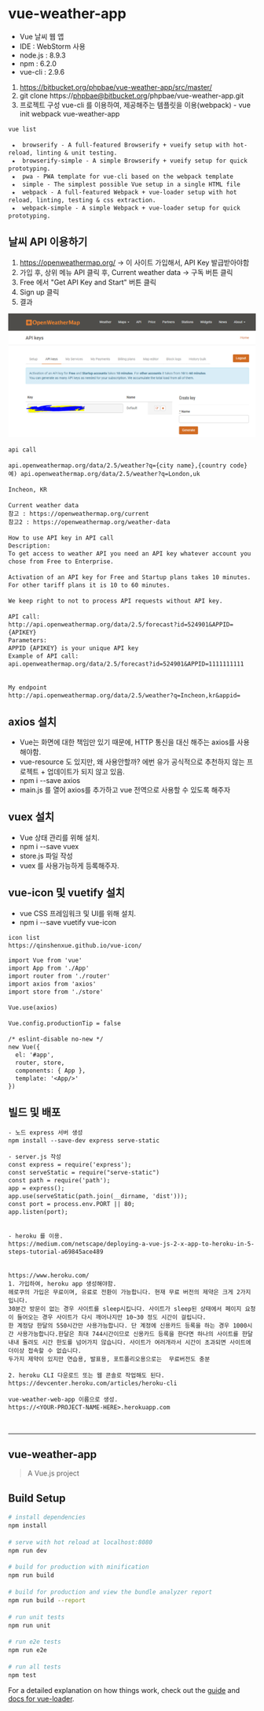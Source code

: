 # vue-weather-app

- Vue 날씨 웹 앱
- IDE : WebStorm 사용
- node.js : 8.9.3
- npm : 6.2.0
- vue-cli : 2.9.6

1. https://bitbucket.org/phpbae/vue-weather-app/src/master/
2. git clone https://phpbae@bitbucket.org/phpbae/vue-weather-app.git
3. 프로젝트 구성 vue-cli 를 이용하여, 제공해주는 템플릿을 이용(webpack) - vue init webpack vue-weather-app
```
vue list

 ★  browserify - A full-featured Browserify + vueify setup with hot-reload, linting & unit testing.
 ★  browserify-simple - A simple Browserify + vueify setup for quick prototyping.
 ★  pwa - PWA template for vue-cli based on the webpack template
 ★  simple - The simplest possible Vue setup in a single HTML file
 ★  webpack - A full-featured Webpack + vue-loader setup with hot reload, linting, testing & css extraction.
 ★  webpack-simple - A simple Webpack + vue-loader setup for quick prototyping.
```

## 날씨 API 이용하기
1. https://openweathermap.org/  -> 이 사이트 가입해서, API Key 발급받아야함
2. 가입 후, 상위 메뉴 API 클릭 후, Current weather data -> 구독 버튼 클릭
3. Free 에서 "Get API Key and Start" 버튼 클릭
4. Sign up 클릭
5. 결과

![api result](./img/api.PNG)

```
api call

api.openweathermap.org/data/2.5/weather?q={city name},{country code}
예) api.openweathermap.org/data/2.5/weather?q=London,uk

Incheon, KR

Current weather data
참고 : https://openweathermap.org/current
참고2 : https://openweathermap.org/weather-data

How to use API key in API call
Description:
To get access to weather API you need an API key whatever account you chose from Free to Enterprise.

Activation of an API key for Free and Startup plans takes 10 minutes. For other tariff plans it is 10 to 60 minutes.

We keep right to not to process API requests without API key.

API call:
http://api.openweathermap.org/data/2.5/forecast?id=524901&APPID={APIKEY}
Parameters:
APPID {APIKEY} is your unique API key 
Example of API call:
api.openweathermap.org/data/2.5/forecast?id=524901&APPID=1111111111 


My endpoint
http://api.openweathermap.org/data/2.5/weather?q=Incheon,kr&appid=

```

## axios 설치

- Vue는 화면에 대한 책임만 있기 때문에, HTTP 통신을 대신 해주는 axios를 사용해야함. 
- vue-resource 도 있지만, 왜 사용안할까? 에번 유가 공식적으로 추천하지 않는 프로젝트 + 업데이트가 되지 않고 있음.
- npm i --save axios
- main.js 를 열어 axios를 추가하고  vue 전역으로 사용할 수 있도록 해주자

## vuex 설치

- Vue 상태 관리를 위해 설치.
- npm i --save vuex
- store.js 파일 작성
- vuex 를 사용가능하게 등록해주자.

## vue-icon 및 vuetify 설치

- vue CSS 프레임워크 및 UI를 위해 설치.
- npm i --save vuetify vue-icon

```
icon list
https://qinshenxue.github.io/vue-icon/

```

```
import Vue from 'vue'
import App from './App'
import router from './router'
import axios from 'axios'
import store from './store'

Vue.use(axios)

Vue.config.productionTip = false

/* eslint-disable no-new */
new Vue({
  el: '#app',
  router, store,
  components: { App },
  template: '<App/>'
})
```

## 빌드 및 배포

```
- 노드 express 서버 생성
npm install --save-dev express serve-static

- server.js 작성
const express = require('express');
const serveStatic = require("serve-static")
const path = require('path');
app = express();
app.use(serveStatic(path.join(__dirname, 'dist')));
const port = process.env.PORT || 80;
app.listen(port);


- heroku 를 이용.
https://medium.com/netscape/deploying-a-vue-js-2-x-app-to-heroku-in-5-steps-tutorial-a69845ace489


https://www.heroku.com/ 
1. 가입하여, heroku app 생성해야함.
헤로쿠의 가입은 무료이며, 유료로 전환이 가능합니다. 현재 무료 버전의 제약은 크게 2가지입니다.
30분간 방문이 없는 경우 사이트를 sleep시킵니다. 사이트가 sleep된 상태에서 페이지 요청이 들어오는 경우 사이트가 다시 깨어나지만 10~30 정도 시간이 걸립니다.
한 계정당 한달의 550시간만 사용가능합니다. 단 계정에 신용카드 등록을 하는 경우 1000시간 사용가능합니다.한달은 최대 744시간이므로 신용카드 등록을 한다면 하나의 사이트를 한달 내내 돌려도 시간 한도를 넘어가지 않습니다. 사이트가 여러개라서 시간이 초과되면 사이트에 더이상 접속할 수 없습니다.
두가지 제약이 있지만 연습용, 발표용, 포트폴리오용으로는  무료버전도 충분

2. heroku CLI 다운로드 또는 웹 콘솔로 작업해도 된다.
https://devcenter.heroku.com/articles/heroku-cli

vue-weather-web-app 이름으로 생성.
https://<YOUR-PROJECT-NAME-HERE>.herokuapp.com



```

---

## vue-weather-app

> A Vue.js project

## Build Setup

``` bash
# install dependencies
npm install

# serve with hot reload at localhost:8080
npm run dev

# build for production with minification
npm run build

# build for production and view the bundle analyzer report
npm run build --report

# run unit tests
npm run unit

# run e2e tests
npm run e2e

# run all tests
npm test
```

For a detailed explanation on how things work, check out the [guide](http://vuejs-templates.github.io/webpack/) and [docs for vue-loader](http://vuejs.github.io/vue-loader).
